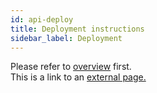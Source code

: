 ```yaml
---
id: api-deploy
title: Deployment instructions
sidebar_label: Deployment
---
```


Please refer to [overview](index.md) first.  
This is a link to an [external page.](http://www.example.com)
